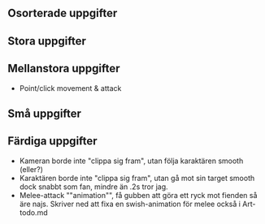 ## Osorterade uppgifter

## Stora uppgifter

## Mellanstora uppgifter
- Point/click movement & attack

## Små uppgifter

## Färdiga uppgifter
- Kameran borde inte "clippa sig fram", utan följa karaktären smooth (eller?)
- Karaktären borde inte "clippa sig fram", utan gå mot sin target smooth dock snabbt som fan, mindre än .2s tror jag.
- Melee-attack ""animation"", få gubben att göra ett ryck mot fienden så äre najs. Skriver ned att fixa en swish-animation för melee också i Art-todo.md
